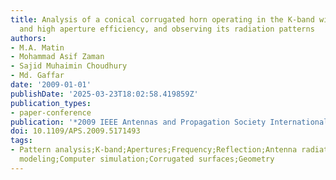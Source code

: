```yaml
---
title: Analysis of a conical corrugated horn operating in the K-band with low cross-polarization
  and high aperture efficiency, and observing its radiation patterns
authors:
- M.A. Matin
- Mohammad Asif Zaman
- Sajid Muhaimin Choudhury
- Md. Gaffar
date: '2009-01-01'
publishDate: '2025-03-23T18:02:58.419859Z'
publication_types:
- paper-conference
publication: '*2009 IEEE Antennas and Propagation Society International Symposium*'
doi: 10.1109/APS.2009.5171493
tags:
- Pattern analysis;K-band;Apertures;Frequency;Reflection;Antenna radiation patterns;Computational
  modeling;Computer simulation;Corrugated surfaces;Geometry
---
```

